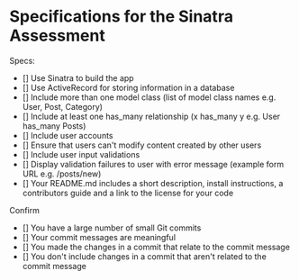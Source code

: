 # Specifications for the Sinatra Assessment

Specs:
- [] Use Sinatra to build the app
- [] Use ActiveRecord for storing information in a database
- [] Include more than one model class (list of model class names e.g. User, Post, Category)
- [] Include at least one has_many relationship (x has_many y e.g. User has_many Posts)
- [] Include user accounts
- [] Ensure that users can't modify content created by other users
- [] Include user input validations
- [] Display validation failures to user with error message (example form URL e.g. /posts/new)
- [] Your README.md includes a short description, install instructions, a contributors guide and a link to the license for your code

Confirm
- [] You have a large number of small Git commits
- [] Your commit messages are meaningful
- [] You made the changes in a commit that relate to the commit message
- [] You don't include changes in a commit that aren't related to the commit message
